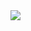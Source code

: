 <a href="https://github.com/tukuruo/AXS_on_Azure_Template" target="_blank">
    <img src="http://azuredeploy.net/deploybutton.png"/>
</a><a  target="_blank">
